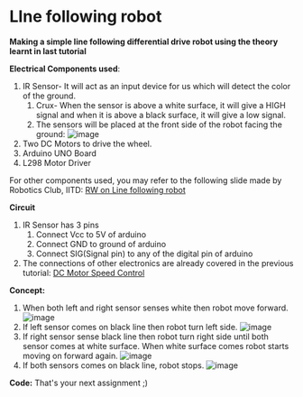 # LIne following robot

**Making a simple line following differential drive robot using the theory learnt in last tutorial**

**Electrical Components used**:
1. IR Sensor- It will act as an input device for us which will detect the color of the ground.
    1. Crux- When the sensor is above a white surface, it will give a HIGH signal and when it is above a black surface, it will give a low signal.
    1. The sensors will be placed at the front side of the robot facing the ground:
    ![image](https://user-images.githubusercontent.com/42930138/82197353-88b43e00-9918-11ea-884c-41463b8e8905.png)
1. Two DC Motors to drive the wheel.
1. Arduino UNO Board
1. L298 Motor Driver

For other components used, you may refer to the following slide made by Robotics Club, IITD:
[RW on Line following robot](https://drive.google.com/open?id=1nGk8AG7Ent-GKmRkeSjkaip3T2FgikwI)

**Circuit**
1. IR Sensor has 3 pins
    1. Connect Vcc to 5V of arduino
    1. Connect GND to ground of arduino
    1. Connect SIG(Signal pin) to any of the digital pin of arduino
1. The connections of other electronics are already covered in the previous tutorial: [DC Motor Speed Control](https://github.com/rohanyuttham/Learn-Arduino-via-simulations/blob/master/12-Speed-Control-of-DC-Motor-L298.md)

**Concept:**
1. When both left and right sensor senses white then robot move forward. ![image](https://user-images.githubusercontent.com/42930138/82198585-265c3d00-991a-11ea-9fd1-d7c7e4c78e41.png)
1. If left sensor comes on black line then robot turn left side. ![image](https://user-images.githubusercontent.com/42930138/82198684-455acf00-991a-11ea-8172-22b0a684228c.png)
1. If right sensor sense black line then robot turn right side until both sensor comes at white surface. When white surface comes robot starts moving on forward again. ![image](https://user-images.githubusercontent.com/42930138/82198750-63283400-991a-11ea-8f89-a323364ef713.png)
1. If both sensors comes on black line, robot stops. ![image](https://user-images.githubusercontent.com/42930138/82198818-7e933f00-991a-11ea-8f5c-c8b9cb30a1bb.png)

**Code:**
That's your next assignment ;)
